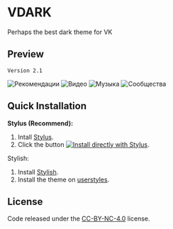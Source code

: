 # VDARK
Perhaps the best dark theme for VK

## Preview
`Version 2.1`

![Рекомендации](https://i.imgur.com/SdNogoa.png "Рекомендации")
![Видео](https://i.imgur.com/y5fUgM3.png "Видео")
![Музыка](https://i.imgur.com/hYwTFO0.png "Музыка")
![Сообщества](https://i.imgur.com/ykODJV3.png "Сообщества")

## Quick Installation

**Stylus (Recommend):**

1. Intall [Stylus](https://chrome.google.com/webstore/detail/stylus/clngdbkpkpeebahjckkjfobafhncgmne).
2. Click the button [![Install directly with Stylus](https://img.shields.io/badge/Install%20directly%20with-Stylus-00adad.svg)](https://dl.dropboxusercontent.com/s/faysjkwgq5n9m8a/vdark.user.css?dl=0).

Stylish:

1. Install [Stylish](https://chrome.google.com/webstore/detail/stylish-custom-themes-for/fjnbnpbmkenffdnngjfgmeleoegfcffe).
2. Install the theme on [userstyles](https://userstyles.org/styles/167283/vdark-2-1-2).

## License

Code released under the [CC-BY-NC-4.0](https://spdx.org/licenses/CC-BY-NC-4.0.html#licenseText) license.
